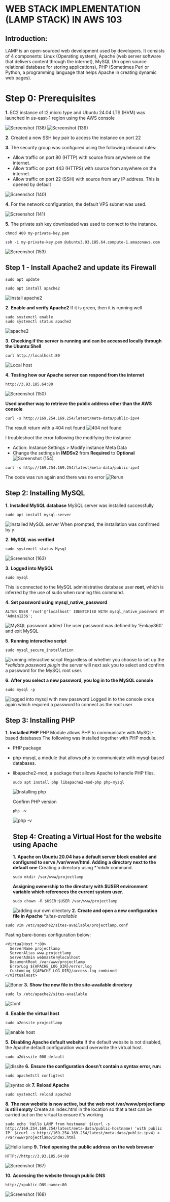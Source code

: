 # WEB STACK IMPLEMENTATION (LAMP STACK) IN AWS 103
## Introduction:
LAMP is an open-sourced web development used by developers. It consists of 4 components: Linux (Operating system), Apache (web server software that delivers content through the internet), MySQL (An open source relational database for storing applications), PHP (Sometimes Perl or Python, a programming language that helps Apache in creating dynamic web pages). 
# Step 0: Prerequisites
**1.** EC2 instance of t2.micro type and Ubuntu 24.04 LTS (HVM) was launched in us-east-1 region using the AWS console  

![Screenshot (138)](https://github.com/Emkay360/StegHub_DevOps-Cloud_Engineering/assets/56301419/549148bd-6768-4e22-b09c-75e5108770d8)
![Screenshot (139)](https://github.com/Emkay360/StegHub_DevOps-Cloud_Engineering/assets/56301419/7805438c-c68e-40a5-ad7d-0bcb283669e3)  

**2.** Created a new SSH key pair to access the instance on port 22

**3.** The security group was configured using the following inbound rules:

- Allow traffic on port 80 (HTTP) with source from anywhere on the internet.
- Allow traffic on port 443 (HTTPS) with source from anywhere on the internet.
- Allow traffic on port 22 (SSH) with source from any IP address. This is opened by default
  
![Screenshot (140)](https://github.com/Emkay360/StegHub_DevOps-Cloud_Engineering/assets/56301419/2ec68129-cda8-4f29-a419-fc75b5c6059e)

**4.** For the network configuration, the default VPS subnet was used.

![Screenshot (141)](https://github.com/Emkay360/StegHub_DevOps-Cloud_Engineering/assets/56301419/2bf58110-92d1-4e02-98f1-1283f9adeaad)

**5.** The private ssh key downloaded was used to connect to the instance.

```
chmod 400 my-private-key.pem
```
```
ssh -i my-private-key.pem @ubuntu3.93.185.64.compute-1.amazonaws.com
```

![Screenshot (153)](https://github.com/Emkay360/StegHub_DevOps-Cloud_Engineering/assets/56301419/6aea6fe2-ff07-49f7-aa42-5ca240f9f22e)


## Step 1 - Install Apache2 and update its Firewall
```
sudo apt update
```
```
sudo apt install apache2
```
![Install apache2](https://github.com/Emkay360/StegHub_DevOps-Cloud_Engineering/assets/56301419/1637ad7a-bb54-4f1f-802b-87b9b5075c1e)

**2.** **Enable and verify Apache2**
If it is green, then it is running well
```
sudo systemctl enable
sudo systemctl status apache2
```
![apache2](https://github.com/Emkay360/StegHub_DevOps-Cloud_Engineering/assets/56301419/8efaf5ae-e567-4463-84b9-0b29e8fa0e36)

**3.** **Checking if the server is running and can be accessed locally through the Ubuntu Shell**
```
curl http://localhost:80
```
![Local host](https://github.com/Emkay360/StegHub_DevOps-Cloud_Engineering/assets/56301419/1ed7352d-4489-45f3-80a0-16845c5703b0)

**4.** **Testing how our Apache server can respond from the internet**
```
http://3.93.185.64:80
```
![Screenshot (150)](https://github.com/Emkay360/StegHub_DevOps-Cloud_Engineering/assets/56301419/70cb8a0a-c9ef-473b-b959-371805341220)

**Used another way to retrieve the public address other than the AWS console**
```
curl -s http://169.254.169.254/latest/meta-data/public-ipv4
```
The result return with a 404 not found
![404 not found](https://github.com/Emkay360/StegHub_DevOps-Cloud_Engineering/assets/56301419/cfbf49e3-fd40-43bf-9ed5-3e4a614c945c)

I troubleshoot the error following the modifying the instance
- Action: Instance Settings > Modify instance Meta Data
- Change the settings in **IMDSv2** from **Required** to **Optional**
![Screenshot (154)](https://github.com/Emkay360/StegHub_DevOps-Cloud_Engineering/assets/56301419/d08ac0bc-96cf-4949-bfb2-6749b7b57ef6)
```
curl -s http://169.254.169.254/latest/meta-data/public-ipv4
```
The code was run again and there was no error
![Rerun](https://github.com/Emkay360/StegHub_DevOps-Cloud_Engineering/assets/56301419/921e6043-5ef8-4724-84d3-d938527e4871)

## Step 2: Installing MySQL
**1.** **Installed MySQL database**
MySQL server was installed successfully
```
sudo apt install mysql-server
```
![Installed MySQL server](https://github.com/Emkay360/StegHub_DevOps-Cloud_Engineering/assets/56301419/837381f0-1725-4cb4-82d7-d5de74287020)
When prompted, the installation was confirmed by y

**2.** **MySQL was verified**
```
sudo systemctl status Mysql
```
![Screenshot (163)](https://github.com/Emkay360/StegHub_DevOps-Cloud_Engineering/assets/56301419/e71a330b-1664-492f-b5bb-5cd5ea14795e)

**3.** **Logged into MySQL**
```
sudo mysql
```
This is connected to the MySQL administrative database user **root**, which is inferred by the use of sudo when running this command.

**4.** **Set password using mysql_native_password**
```
ALTER USER 'root'@'localhost' IDENTIFIED WITH mysql_native_password BY 'Admin123$';
```
![MySQL password added](https://github.com/Emkay360/StegHub_DevOps-Cloud_Engineering/assets/56301419/49ea35bd-2d41-4125-b11b-b235456fc6d0)
The user password was defined by 'Emkay360' and exit MySQL

**5.** **Running interactive script**
```
sudo mysql_secure_installation
```
![running interactive script](https://github.com/Emkay360/StegHub_DevOps-Cloud_Engineering/assets/56301419/9719e86e-5ca3-41f5-8480-8d7574523e14)
Regardless of whether you choose to set up the **validate password plugin* the server will next ask you to select and confirm a password for the MySQL root user.

**6.** **After you select a new password, you log in to the MySQL console**
```
sudo mysql -p
```
![logged into mysql with new password](https://github.com/Emkay360/StegHub_DevOps-Cloud_Engineering/assets/56301419/9dcdb507-fa97-4951-9ceb-3fc6aef68963)
Logged in to the console once again which required a password to connect as the root user

## Step 3: Installing PHP
**1.** **Installed PHP**
PHP Module allows PHP to communicate with MySQL-based databases 
The following was installed together with PHP module.

- PHP package
- php-mysql, a module that allows php to communicate with mysql-based databases.
- libapache2-mod, a package that allows Apache to handle PHP files.
  ```
  sudo apt install php libapache2-mod-php php-mysql
  ```
  ![Installing php](https://github.com/Emkay360/StegHub_DevOps-Cloud_Engineering/assets/56301419/7ef871d8-5b86-4547-9eb8-971f1b055e72)

  Confirm PHP version
  ```
  php -v
  ```
  ![php -v](https://github.com/Emkay360/StegHub_DevOps-Cloud_Engineering/assets/56301419/c729233d-b5d4-4a30-aca5-993cfa63ed1b)

  ## Step 4: Creating a Virtual Host for the website using Apache
  **1.** **Apache on Ubuntu 20.04 has a default server block enabled and configured to serve /var/www/html. Adding a directory next to the default one**
  Creating a directory using **'mkdir* command.
  ```
  sudo mkdir /var/www/projectlamp
  ```
  **Assigning ownership to the directory with $USER environment variable which references the current system user.**
  ```
  sudo chown -R $USER:$USER /var/www/projectlamp
  ```
  ![adding our own directory](https://github.com/Emkay360/StegHub_DevOps-Cloud_Engineering/assets/56301419/7f3630a3-537e-4851-880b-44e7445974b7)
**2.** **Create and open a new configuration file in Apache** **sites-available*
```
sudo vim /etc/apache2/sites-available/projectlamp.conf
```
Pasting bare-bones configuration below:
```
<VirtualHost *:80>
  ServerName projectlamp
  ServerAlias www.projectlamp
  ServerAdmin webmaster@localhost
  DocumentRoot /var/www/projectlamp
  ErrorLog ${APACHE_LOG_DIR}/error.log
  CustomLog ${APACHE_LOG_DIR}/access.log combined
</VirtualHost>
```
![Boner](https://github.com/Emkay360/StegHub_DevOps-Cloud_Engineering/assets/56301419/85c768dd-8e8c-41eb-b409-d9bb3352f5d9)
**3.** **Show the new file in the site-available directory**
```
sudo ls /etc/apache2/sites-available
```
![Conf](https://github.com/Emkay360/StegHub_DevOps-Cloud_Engineering/assets/56301419/25e5962e-736b-4139-a08f-b0d67832edb8)

**4.** **Enable the virtual host**
```
sudo a2ensite projectlamp
```
![enable host](https://github.com/Emkay360/StegHub_DevOps-Cloud_Engineering/assets/56301419/7ca9a43a-ef38-4397-b98d-5fbe0e14d331)

**5.** **Disabling Apache default website**
If the default website is not disabled, the Apache default configuration would overwrite the virtual host.
```
sudo a2dissite 000-default
```
![dissite](https://github.com/Emkay360/StegHub_DevOps-Cloud_Engineering/assets/56301419/7346db43-9ebd-4b8b-8c08-3cea3af15a94)
**6.** **Ensure the configuration doesn't contain a syntax error, run:**
```
sudo apache2ctl configtest
```
![syntax ok](https://github.com/Emkay360/StegHub_DevOps-Cloud_Engineering/assets/56301419/671ce32a-f8ce-4ffc-a4c5-db97fbad15c4)
**7.** **Reload Apache**
```
sudo systemctl reload apache2
```
**8.** **The new website is now active, but the web root /var/www/projectlamp is still empty**
Create an index.html in the location so that a test can be carried out on the virtual to ensure it's working
```
sudo echo 'Hello LAMP from hostname' $(curl -s http://169.254.169.254/latest/meta-data/public-hostname) 'with public IP' $(curl -s http://169.254.169.254/latest/meta-data/public-ipv4) > /var/www/projectlamp/index.html
```
![Hello lamp](https://github.com/Emkay360/StegHub_DevOps-Cloud_Engineering/assets/56301419/1a45d466-2242-4c35-be2c-f2d69c477c8c)
**9.** **Tried opening the public address on the web browser**
```
HTTP://http://3.93.185.64:80
```
![Screenshot (167)](https://github.com/Emkay360/StegHub_DevOps-Cloud_Engineering/assets/56301419/738f16cc-17a5-44aa-a695-b8aad307ce8f)

**10.** **Accessing the website through public DNS**
```
http://<public-DNS-name>:80
```
![Screenshot (168)](https://github.com/Emkay360/StegHub_DevOps-Cloud_Engineering/assets/56301419/91dce020-a7e7-4a64-83b9-535e5ef52720)

